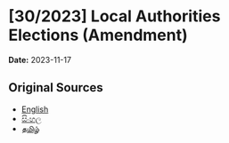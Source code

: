 # [30/2023] Local Authorities Elections (Amendment)

**Date:** 2023-11-17

## Original Sources

- [English](https://documents.gov.lk/view/acts/2023/11/30-2023_E.pdf)
- [සිංහල](https://documents.gov.lk/view/acts/2023/11/30-2023_S.pdf)
- [தமிழ்](https://documents.gov.lk/view/acts/2023/11/30-2023_T.pdf)
